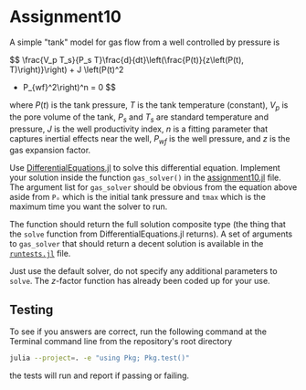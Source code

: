# Assignment10

A simple "tank" model for gas flow from a well controlled by pressure is

$$
\frac{V_p T_s}{P_s T}\frac{d}{dt}\left(\frac{P(t)}{z\left(P(t), T)\right)}\right) + J \left(P(t)^2
- P_{wf}^2\right)^n = 0
$$

where $P(t)$ is the tank pressure, $T$ is the tank temperature (constant),
$V_p$ is the pore volume of the tank, $P_s$ and $T_s$ are standard temperature
and pressure, $J$ is the well productivity index, $n$ is a fitting parameter
that captures inertial effects near the well, $P_{wf}$ is the well
pressure, and $z$ is the gas expansion factor.

Use [DifferentialEquations.jl](https://diffeq.sciml.ai/stable/) to solve this
differential equation.  Implement your solution inside the function
`gas_solver()` in the [assignment10.jl](src/assignment10.jl) file.  The
argument list for `gas_solver` should be obvious from the equation above aside
from `Pₒ` which is the initial tank pressure and `tmax` which is the maximum time
you want the solver to run.

The function should return the full solution composite type (the thing that the
`solve` function from DifferentialEquations.jl returns).  A set of arguments to
`gas_solver` that should return a decent solution is available in the
[`runtests.jl`](test/runtests.jl) file.

Just use the default solver, do not specify any additional parameters to
`solve`.  The $z$-factor function has already been coded up for your use.

## Testing

To see if you answers are correct, run the following command at the Terminal
command line from the repository's root directory

```bash
julia --project=. -e "using Pkg; Pkg.test()"
```

the tests will run and report if passing or failing.
